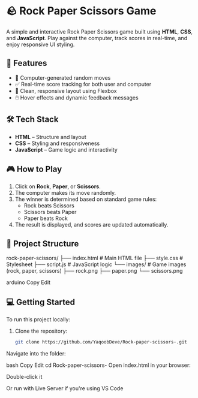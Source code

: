 # 🪨 Rock Paper Scissors Game

A simple and interactive Rock Paper Scissors game built using **HTML**, **CSS**, and **JavaScript**. Play against the computer, track scores in real-time, and enjoy responsive UI styling.

## 🚀 Features

- 🧠 Computer-generated random moves
- ✅ Real-time score tracking for both user and computer
- 🎨 Clean, responsive layout using Flexbox
- 🖱️ Hover effects and dynamic feedback messages

## 🛠️ Tech Stack

- **HTML** – Structure and layout
- **CSS** – Styling and responsiveness
- **JavaScript** – Game logic and interactivity

## 🎮 How to Play

1. Click on **Rock**, **Paper**, or **Scissors**.
2. The computer makes its move randomly.
3. The winner is determined based on standard game rules:
   - Rock beats Scissors  
   - Scissors beats Paper  
   - Paper beats Rock
4. The result is displayed, and scores are updated automatically.

## 📁 Project Structure

rock-paper-scissors/
├── index.html # Main HTML file
├── style.css # Stylesheet
├── script.js # JavaScript logic
└── images/ # Game images (rock, paper, scissors)
├── rock.png
├── paper.png
└── scissors.png

arduino
Copy
Edit

## 💻 Getting Started

To run this project locally:

1. Clone the repository:
   ```bash
   git clone https://github.com/YaqoobDeve/Rock-paper-scissors-.git
Navigate into the folder:

bash
Copy
Edit
cd Rock-paper-scissors-
Open index.html in your browser:

Double-click it

Or run with Live Server if you're using VS Code
